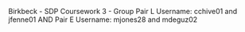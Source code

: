 Birkbeck - SDP Coursework 3 - Group
Pair L Username: cchive01 and jfenne01 AND Pair E Username: mjones28 and mdeguz02
